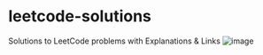 # leetcode-solutions
Solutions to LeetCode problems with Explanations &amp; Links
![image](https://github.com/Jahongirhacking/leetcode-solutions/assets/66916141/bb8c3c8e-c480-4ed2-858f-ccf4f52f063e)
